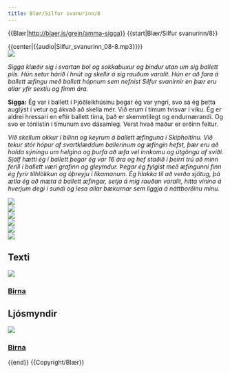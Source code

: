 ```yaml
---
title: Blær/Silfur svanurinn/8
---
```


{{Blær|http://blaer.is/grein/amma-sigga}}
{{start|Blær/Silfur svanurinn/8}}
<div class="book" data-translate=true data-audio-file="Silfur_svanurinn_08-8.mp3">
{{center|{{audio|Silfur_svanurinn_08-8.mp3}}}}
<html>
<div class="blaer article">

<div class="article-entry">
  <div class="image-box image-box-medium">
    <img src="https://ylhyra.is/Special:Filepath/Blær_–_Silfur_svanurinn_93777.jpeg">
  </div>

  <div class="text">
    <p><em>Sigga klæðir sig í svartan bol og sokkabuxur og bindur utan um sig ballett pils. Hún setur hárið í hnút og skellir á sig rauðum varalit. Hún er að fara á ballett æfingu með ballett hópnum sem nefnist Silfur svanirnir en þær eru allar yfir sextíu og fimm ára. </em></p>
    <p><strong data-no-translate="true" data-no-audio="true">Sigga:</strong> Ég var í ballett í Þjóðleikhúsinu þegar ég var yngri, svo sá ég þetta auglýst í vetur og ákvað að skella mér. Við erum í tímum tvisvar í viku. Ég er aldrei hressari en eftir ballett tíma, það er skemmtilegt og endurnærandi.
      Og svo er tónlistin í tímunum svo dásamleg. Verst hvað maður er orðinn feitur. </p>
    <p><em>Við skellum okkur í bílinn og keyrum á ballett æfinguna í Skipholtinu. Við tekur stór hópur af svartklæddum ballerínum og æfingin hefst, þær eru að halda sýningu um helgina og þurfa að æfa vel innkomu og útgöngu af sviði. Sjálf hætti ég í ballett þegar ég var 16 ára og hef staðið í þeirri trú að minn ferill í ballett væri grafinn og gleymdur. Þegar ég fylgist með æfingunni finn ég fyrir tilhlökkun og óþreyju í líkamanum. Ég hlakka til að verða sjötug, þá ætla ég að mæta á ballett æfingar, setja á mig rauðan varalit, hitta vinina á hverjum degi í sundi og lesa allar bækurnar sem liggja á náttborðinu mínu. </em></p>
  </div>

  <div class="image-box image-box-medium">
    <img src="https://ylhyra.is/Special:Filepath/Blær_–_Silfur_svanurinn_92246.jpeg">
  </div>

  <div class="images-two-up">
    <div class="image-box image-box-half">
      <img src="https://ylhyra.is/Special:Filepath/Blær_–_Silfur_svanurinn_35643.jpeg">
    </div>
    <div class="image-box image-box-half">
      <img src="https://ylhyra.is/Special:Filepath/Blær_–_Silfur_svanurinn_97731.jpeg">
    </div>
  </div>

  <div class="image-box image-box-large">
    <img src="https://ylhyra.is/Special:Filepath/Blær_–_Silfur_svanurinn_49962.jpeg">
  </div>

  <div class="image-box image-box-medium">
    <img src="https://ylhyra.is/Special:Filepath/Blær_–_Silfur_svanurinn_27258.jpeg">
  </div>

  <div class="image-box image-box-medium">
    <img src="https://ylhyra.is/Special:Filepath/Blær_–_Silfur_svanurinn_73456.jpeg">
  </div>
</div>

<div class="article-authors-wrap">
  <div class="article-authors">
    <div class="article-authors-writers">
      <h2>Texti</h2>
      <a href="/profill/birna" class="user">
            <img src="https://ylhyra.is/Special:Filepath/Blær_–_Silfur_svanurinn_80282.jpeg">            <h3>Birna </h3>
          </a>
    </div>
    <div class="article-authors-photographers">
      <h2>Ljósmyndir</h2>
      <a href="/profill/birna" class="user right">
            <img src="https://ylhyra.is/Special:Filepath/Blær_–_Silfur_svanurinn_80282.jpeg">            <h3>Birna </h3>
          </a>
    </div>
  </div>
</div>

</div>
</html>
</div>
{{end}}
{{Copyright/Blær}}
